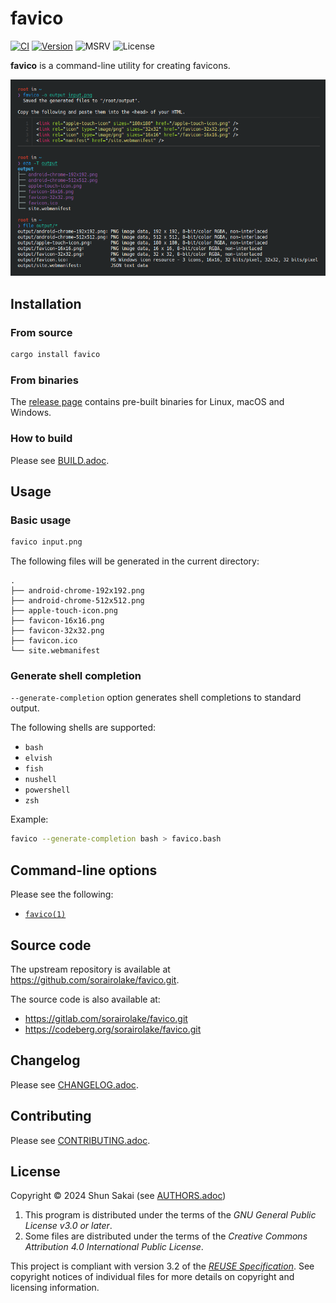 <!--
SPDX-FileCopyrightText: 2024 Shun Sakai

SPDX-License-Identifier: GPL-3.0-or-later
-->

# favico

[![CI][ci-badge]][ci-url]
[![Version][version-badge]][version-url]
![MSRV][msrv-badge]
![License][license-badge]

**favico** is a command-line utility for creating favicons.

![Screenshot of favico](assets/screenshot.webp)

## Installation

### From source

```sh
cargo install favico
```

### From binaries

The [release page] contains pre-built binaries for Linux, macOS and Windows.

### How to build

Please see [BUILD.adoc].

## Usage

### Basic usage

```sh
favico input.png
```

The following files will be generated in the current directory:

```text
.
├── android-chrome-192x192.png
├── android-chrome-512x512.png
├── apple-touch-icon.png
├── favicon-16x16.png
├── favicon-32x32.png
├── favicon.ico
└── site.webmanifest
```

### Generate shell completion

`--generate-completion` option generates shell completions to standard output.

The following shells are supported:

- `bash`
- `elvish`
- `fish`
- `nushell`
- `powershell`
- `zsh`

Example:

```sh
favico --generate-completion bash > favico.bash
```

## Command-line options

Please see the following:

- [`favico(1)`]

## Source code

The upstream repository is available at
<https://github.com/sorairolake/favico.git>.

The source code is also available at:

- <https://gitlab.com/sorairolake/favico.git>
- <https://codeberg.org/sorairolake/favico.git>

## Changelog

Please see [CHANGELOG.adoc].

## Contributing

Please see [CONTRIBUTING.adoc].

## License

Copyright &copy; 2024 Shun Sakai (see [AUTHORS.adoc])

1.  This program is distributed under the terms of the _GNU General Public
    License v3.0 or later_.
2.  Some files are distributed under the terms of the _Creative Commons
    Attribution 4.0 International Public License_.

This project is compliant with version 3.2 of the [_REUSE Specification_]. See
copyright notices of individual files for more details on copyright and
licensing information.

[ci-badge]: https://img.shields.io/github/actions/workflow/status/sorairolake/favico/CI.yaml?branch=develop&style=for-the-badge&logo=github&label=CI
[ci-url]: https://github.com/sorairolake/favico/actions?query=branch%3Adevelop+workflow%3ACI++
[version-badge]: https://img.shields.io/crates/v/favico?style=for-the-badge&logo=rust
[version-url]: https://crates.io/crates/favico
[msrv-badge]: https://img.shields.io/crates/msrv/favico?style=for-the-badge&logo=rust
[license-badge]: https://img.shields.io/crates/l/favico?style=for-the-badge
[release page]: https://github.com/sorairolake/favico/releases
[BUILD.adoc]: BUILD.adoc
[`favico(1)`]: https://sorairolake.github.io/favico/book/man/man1/favico.1.html
[CHANGELOG.adoc]: CHANGELOG.adoc
[CONTRIBUTING.adoc]: CONTRIBUTING.adoc
[AUTHORS.adoc]: AUTHORS.adoc
[_REUSE Specification_]: https://reuse.software/spec/
